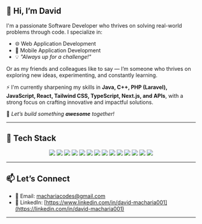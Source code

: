 ## 👋 Hi, I’m David

I'm a passionate Software Developer who thrives on solving real-world problems through code. I specialize in:

- 🌐 Web Application Development  
- 📱 Mobile Application Development  
- 💡 _"Always up for a challenge!"_

Or as my friends and colleagues like to say — I’m someone who thrives on exploring new ideas, experimenting, and constantly learning.

⚡ I'm currently sharpening my skills in **Java, C++, PHP (Laravel), JavaScript, React, Tailwind CSS, TypeScript, Next.js, and APIs**, with a strong focus on crafting innovative and impactful solutions.

🚀 _Let’s build something **awesome** together!_

---

## 🧰 Tech Stack

<p align="center">
  <img src="https://img.shields.io/badge/HTML5-E34F26?style=flat&logo=html5&logoColor=white" />
  <img src="https://img.shields.io/badge/CSS3-1572B6?style=flat&logo=css3&logoColor=white" />
  <img src="https://img.shields.io/badge/JavaScript-F7DF1E?style=flat&logo=javascript&logoColor=black" />
  <img src="https://img.shields.io/badge/Java-007396?style=flat&logo=java&logoColor=white" />
  <img src="https://img.shields.io/badge/C-00599C?style=flat&logo=c&logoColor=white" />
  <img src="https://img.shields.io/badge/PHP-777BB4?style=flat&logo=php&logoColor=white" />
  <img src="https://img.shields.io/badge/Flutter-02569B?style=flat&logo=flutter&logoColor=white" />
  <img src="https://img.shields.io/badge/Tailwind_CSS-38B2AC?style=flat&logo=tailwind-css&logoColor=white" />
  <img src="https://img.shields.io/badge/React-61DAFB?style=flat&logo=react&logoColor=black" />
  <img src="https://img.shields.io/badge/Next.js-000000?style=flat&logo=next.js&logoColor=white" />
  <img src="https://img.shields.io/badge/Node.js-339933?style=flat&logo=node.js&logoColor=white" />
  <img src="https://img.shields.io/badge/Git-F05032?style=flat&logo=git&logoColor=white" />
  <img src="https://img.shields.io/badge/GitHub-181717?style=flat&logo=github&logoColor=white" />
  <img src="https://img.shields.io/badge/Stack_Overflow-F58025?style=flat&logo=stack-overflow&logoColor=white" />
</p>

---

## 📫 Let’s Connect

- 💌 Email: [machariacodes@gmail.com](mailto:machariacodes@gmail.com)  
- 💼 LinkedIn: [https://www.linkedin.com/in/david-macharia001](https://linkedin.com/in/david-macharia001)  


---

